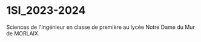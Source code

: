 # 1SI_2023-2024
Sciences de l'Ingénieur en classe de première au lycée Notre Dame du Mur de MORLAIX.
